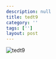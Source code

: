 ```yaml
---
description: null
title: tedt9
category: ''
tags: ['']
layout: post
---
```

![tedt9](uploads/2015-05-27-tedt9.jpg)